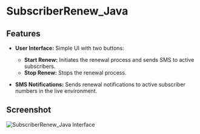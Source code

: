 # SubscriberRenew_Java

## Features

- **User Interface:** Simple UI with two buttons:
  - **Start Renew:** Initiates the renewal process and sends SMS to active subscribers.
  - **Stop Renew:** Stops the renewal process.
  
- **SMS Notifications:** Sends renewal notifications to active subscriber numbers in the live environment.

## Screenshot

![SubscriberRenew_Java Interface](https://github.com/sanad-bhowmik/SubscriberRenew_Java/blob/2dbf25bfeddde276a7453499705f9f011b149487/Screenshot%202024-10-01%20135621.png)

